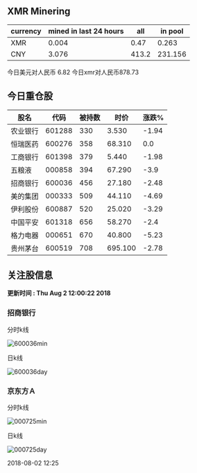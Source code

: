 ## XMR Minering

|currency|mined in last 24 hours|all|in pool|
|---|---|---|---|
|XMR|0.004|0.47|0.263|
|CNY|3.076|413.2|231.156|

今日美元对人民币 6.82	今日xmr对人民币878.73


## 今日重仓股 

|股名|代码|被持数|时价|涨跌%|
|---|---|---|---|---|
|农业银行|601288|330|3.530|-1.94|
|恒瑞医药|600276|358|68.310|0.0|
|工商银行|601398|379|5.440|-1.98|
|五粮液|000858|394|67.290|-3.9|
|招商银行|600036|456|27.180|-2.48|
|美的集团|000333|509|44.110|-4.69|
|伊利股份|600887|520|25.020|-3.29|
|中国平安|601318|656|58.270|-2.4|
|格力电器|000651|670|40.800|-5.23|
|贵州茅台|600519|708|695.100|-2.78|

## 关注股信息
**更新时间 : Thu Aug  2 12:00:22 2018**
### 招商银行 
分时k线

![600036min](http://image.sinajs.cn/newchart/min/n/sh600036.gif)

日k线

![600036day](http://image.sinajs.cn/newchart/daily/n/sh600036.gif)

### 京东方Ａ 
分时k线

![000725min](http://image.sinajs.cn/newchart/min/n/sz000725.gif)

日k线

![000725day](http://image.sinajs.cn/newchart/daily/n/sz000725.gif)

2018-08-02 12:25